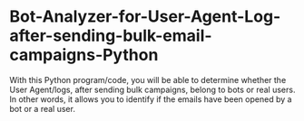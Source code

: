 # Bot-Analyzer-for-User-Agent-Log-after-sending-bulk-email-campaigns-Python
With this Python program/code, you will be able to determine whether the User Agent/logs, after sending bulk campaigns, belong to bots or real users. In other words, it allows you to identify if the emails have been opened by a bot or a real user.
